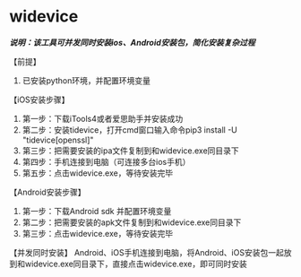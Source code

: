 # widevice

*****说明：该工具可并发同时安装ios、Android安装包，简化安装复杂过程*****

【前提】
1. 已安装python环境，并配置环境变量

【iOS安装步骤】
1. 第一步：下载iTools4或者爱思助手并安装成功
2. 第二步：安装tidevice，打开cmd窗口输入命令pip3 install -U "tidevice[openssl]" 
3. 第三步：把需要安装的ipa文件复制到和widevice.exe同目录下
4. 第四步：手机连接到电脑（可连接多台ios手机）
5. 第五步：点击widevice.exe，等待安装完毕

【Android安装步骤】
1. 第一步：下载Android sdk 并配置环境变量
2. 第二步：把需要安装的apk文件复制到和widevice.exe同目录下
3. 第三步：点击widevice.exe，等待安装完毕

【并发同时安装】
Android、iOS手机连接到电脑，将Android、iOS安装包一起放到和widevice.exe同目录下，直接点击widevice.exe，即可同时安装
